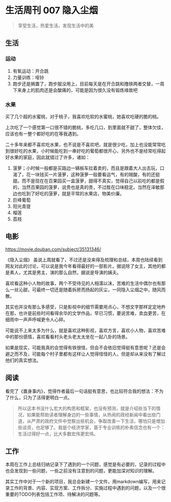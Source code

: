 # 生活周刊 007 隐入尘烟

> 享受生活，热爱生活，发现生活中的美

## 生活
### 运动
1. 有氧运动：开合跳
2. 力量训练：哑铃
3. 跑步还是搁置了，跑步服没用上，目前每天是在开合跳和撸铁两者交替，一周下来身上的肌肉还是会酸痛的，可能是因为很久没有锻炼缘故吧

### 水果
买了几个超的水蜜桃，对于桃子，我喜欢吃软的水蜜桃，她喜欢吃硬的脆的桃。

上次吃了一个感觉第一口很不错的脆桃，多吃几口，到里面就不甜了，整体欠佳，应该也有一整个都好吃的在等我遇到。

二十多年来都不喜欢吃水果，也不说是不喜欢吧，就是很少吃，加上也没能常常吃到很好吃的水果，小时候能吃到一串好吃的葡萄都很开心，另外也不是经常吃得起好水果的家庭，因此就错过了许多，诸如：

1. 菠萝；小时候一般都是买路边一辆板车拉着卖的，而且是跟着大人出去玩，口渴了，花一块钱买一片菠萝，这种菠萝一般要看运气，有的贼酸，有的还挺甜。而不是现在在百果园买一盒菠萝，甜得不真实，觉得自己以前吃的都是假的，当然百果园的菠萝，说贵也是真的贵，不过胜在口味稳定。当然在泽敏那边也吃到了好吃的菠萝，就是平常的水果店，物美价廉。
2. 巨峰葡萄
3. 阳光青提
4. 榴莲
5. 荔枝

## 电影
<https://movie.douban.com/subject/35131346/>

《隐入尘烟》 虽说上周就看了，不过还是没来得及梳理和总结，本周也陆续看到网友对此的讨论，可以说是我今年看得最好的一部影片。据说除了女主，其他的都是素人，尤其是男主，演的那么自然，据说是导演的姨夫。

喜欢看这种小人物的故事，两个不受待见的人相濡以沫，苦难的生活中偶尔也有那么一丝沁甜，可最终一切还是随着拆房而扬起的灰尘，一同隐入尘烟之中，随风而散。

其实也并没有那么多感受，只是影视中的细节需要用点心，不想文字那样定定地杵在那，也许是前些时间看得余华的文学作品，早已习惯，要说苦难，卖血更苦，在细雨中一声声呼喊更令人心碎。

可能说不上来太多为什么，就是喜欢这种影视，喜欢方言，喜欢小人物，喜欢苦难中的那份感情，喜欢看看村头老头老太太坐在一起八卦的场景。

如果是现实，可能我真的会觉得有铁很怪，但会不会依旧觉得挺有意思呢？还是会避之而不及，可能每个村子里都有这样让人觉得怪怪的人，但是却从来没有了解过他们的真实想法。

## 阅读
看完了《置身事内》，觉得作者最后一句话挺有意思，也比较符合我的想法：不为了什么，只为了活得更明白一点。

> 所以这本书没什么宏大的构思和框架，也没有预测，就是介绍些当下的情况，如果能帮助读者理解身边的一些事情，从热闹的政经新闻中看出些门道，从严肃的政府文件中觉察出些机会，争取改善一下生活，哪怕只是增加些谈资，也足够了。我是个经济学家，基于专业训练的朴素信念也有一个：生活过得好一点，比大多数宏伟更宏伟。

## 工作
本周在工作上总结归纳记录下了遇到的一个问题，感觉是有必要的，记录的过程中也会发现到一些问题，一些之前没有注意到的问题，更能加深对知识的理解。

其实工作中对于一个新的项目，我总会新建一个文件，用markdown编写，用来记录工作的背景、内容、实现方案、工作拆分、实施过程中遇到的问题，以及一个很重要的TODO列表包括工作项、待解决的问题等。
